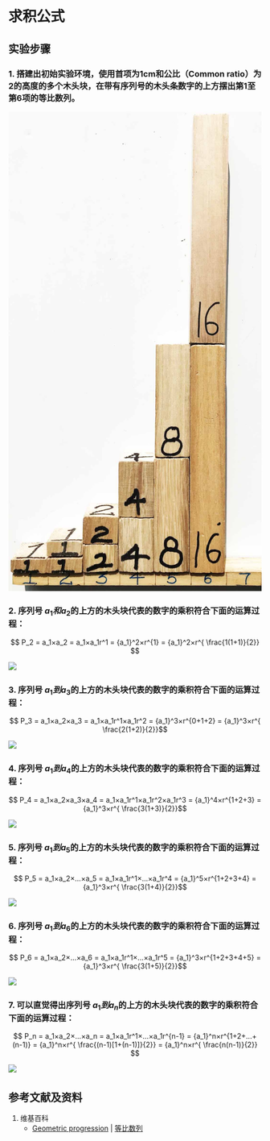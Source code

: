 # 求积公式

## 实验步骤

### 1. 搭建出初始实验环境，使用首项为1cm和公比（Common ratio）为2的高度的多个木头块，在带有序列号的木头条数字的上方摆出第1至第6项的等比数列。

![](/images/数系/等比数列/求积公式/1a1.jpg)

### 2. 序列号 $a_1和a_2$的上方的木头块代表的数字的乘积符合下面的运算过程：

$$ P_2 = a_1×a_2 = a_1×a_1r^1 = {a_1}^2×r^{1} = {a_1}^2×r^{ \frac{1(1+1)}{2}} $$

![](/images/数系/等比数列/求积公式/2a1.jpg)

### 3. 序列号 $a_1到a_3$的上方的木头块代表的数字的乘积符合下面的运算过程：

$$ P_3 = a_1×a_2×a_3 = a_1×a_1r^1×a_1r^2 = {a_1}^3×r^{0+1+2} = {a_1}^3×r^{ \frac{2(1+2)}{2}}$$

![](/images/数系/等比数列/求积公式/3a1.jpg)

### 4. 序列号 $a_1到a_4$的上方的木头块代表的数字的乘积符合下面的运算过程：

$$ P_4 = a_1×a_2×a_3×a_4 = a_1×a_1r^1×a_1r^2×a_1r^3 = {a_1}^4×r^{1+2+3} = {a_1}^3×r^{ \frac{3(1+3)}{2}}$$

![](/images/数系/等比数列/求积公式/4a1.jpg)

### 5. 序列号 $a_1到a_5$的上方的木头块代表的数字的乘积符合下面的运算过程：

$$ P_5 = a_1×a_2×...×a_5 = a_1×a_1r^1×...×a_1r^4 = {a_1}^5×r^{1+2+3+4} = {a_1}^3×r^{ \frac{3(1+4)}{2}}$$

![](/images/数系/等比数列/求积公式/5a1.jpg)

### 6. 序列号 $a_1到a_6$的上方的木头块代表的数字的乘积符合下面的运算过程：

$$ P_6 = a_1×a_2×...×a_6 = a_1×a_1r^1×...×a_1r^5 = {a_1}^3×r^{1+2+3+4+5} = {a_1}^3×r^{ \frac{3(1+5)}{2}}$$

![](/images/数系/等比数列/求积公式/6a1.jpg)

### 7. 可以直觉得出序列号 $a_1到a_n$的上方的木头块代表的数字的乘积符合下面的运算过程：

$$ P_n = a_1×a_2×...×a_n = a_1×a_1r^1×...×a_1r^{n-1} = {a_1}^n×r^{1+2+...+(n-1)} = {a_1}^n×r^{ \frac{(n-1)[1+(n-1)]}{2}} = {a_1}^n×r^{ \frac{n(n-1)}{2}} $$

![](/images/数系/等比数列/求积公式/7a1.jpg)

## 参考文献及资料

1. 维基百科
	- [Geometric progression](https://en.wikipedia.org/wiki/Geometric_progression) | [等比数列](https://zh.wikipedia.org/wiki/%E7%AD%89%E6%AF%94%E6%95%B0%E5%88%97) 